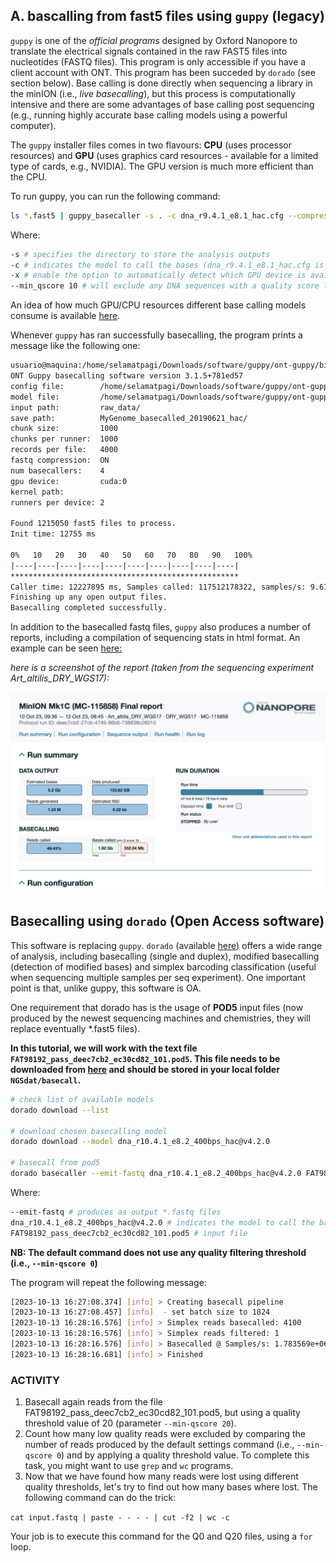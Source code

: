 ## A. bascalling from fast5 files using `guppy` (legacy)

`guppy` is one of the _official programs_ designed by Oxford Nanopore to translate the electrical signals contained in the raw FAST5 files into nucleotides (FASTQ files). This program is only accessible if you have a client account with ONT. This program has been succeded by `dorado` (see section below).
Base calling is done directly when sequencing a library in the minION (i.e., _live basecalling_), but this process is computationally intensive and there are some advantages of base calling post sequencing (e.g., running highly accurate base calling models using a powerful computer).

The `guppy` installer files comes in two flavours: **CPU** (uses processor resources) and **GPU** (uses graphics card resources - available for a limited type of cards, e.g., NVIDIA). The GPU version is much more efficient than the CPU. 

To run guppy, you can run the following command:

```bash
ls *.fast5 | guppy_basecaller -s . -c dna_r9.4.1_e8.1_hac.cfg --compress_fastq --trim_adapters -x auto --min_qscore 10
```

Where:

```bash
-s # specifies the directory to store the analysis outputs
-c # indicates the model to call the bases (dna_r9.4.1_e8.1_hac.cfg is one of the most accurate models)
-x # enable the option to automatically detect which GPU device is available on the computer
--min_qscore 10 # will exclude any DNA sequences with a quality score less than 10 
```

An idea of how much GPU/CPU resources different base calling models consume is available [here](https://esr-nz.github.io/gpu_basecalling_testing/gpu_benchmarking.html#cfg_files).

Whenever `guppy` has ran successfully basecalling, the program prints a message like the following one:

```bash
usuario@maquina:/home/selamatpagi/Downloads/software/guppy/ont-guppy/bin/guppy_basecaller -s . -c dna_r9.4.1_e8.1_hac.cfg --compress_fastq --trim_adapters -x auto --min_qscore 10
ONT Guppy basecalling software version 3.1.5+781ed57
config file:        /home/selamatpagi/Downloads/software/guppy/ont-guppy/data/dna_r9.4.1_450bps_hac.cfg
model file:         /home/selamatpagi/Downloads/software/guppy/ont-guppy/data/template_r9.4.1_450bps_hac.jsn
input path:         raw_data/
save path:          MyGenome_basecalled_20190621_hac/
chunk size:         1000
chunks per runner:  1000
records per file:   4000
fastq compression:  ON
num basecallers:    4
gpu device:         cuda:0
kernel path:
runners per device: 2

Found 1215050 fast5 files to process.
Init time: 12755 ms

0%   10   20   30   40   50   60   70   80   90   100%
|----|----|----|----|----|----|----|----|----|----|
***************************************************
Caller time: 12227895 ms, Samples called: 117512178322, samples/s: 9.61017e+06
Finishing up any open output files.
Basecalling completed successfully.
```

In addition to the basecalled fastq files, `guppy` also produces a number of reports, including a compilation of sequencing stats in html format. An example can be seen [here:](http://htmlpreview.github.io/?https://github.com/siriusb-nox/ONT-workshop-Oct-2023/blob/main/guppy/report_FAV15499_20231010_1636_deec7cb2.html)

*here is a screenshot of the report (taken from the sequencing experiment Art_altilis_DRY_WGS17):*
<p align="center">
 <img src="https://github.com/siriusb-nox/ONT-workshop-Oct-2023/blob/main/IMG/guppy_report_example_Art_altilis.png" alt="A section of a guppy report on a seq experiment"/>
</p>

## Basecalling using `dorado` (Open Access software)
This software is replacing `guppy`. `dorado` (available [here](https://github.com/nanoporetech/dorado)) offers a wide range of analysis, including basecalling (single and duplex), modified basecalling (detection of modified bases) and simplex barcoding classification (useful when sequencing multiple samples per seq experiment). One important point is that, unlike guppy, this software is OA.

One requirement that dorado has is the usage of **POD5** input files (now produced by the newest sequencing machines and chemistries, they will replace eventually *.fast5 files).

**In this tutorial, we will work with the text file `FAT98192_pass_deec7cb2_ec30cd82_101.pod5`. This file needs to be downloaded from [here](https://drive.google.com/file/d/1D6_Ku_bMYvB4VSqtIBr5Slg07OOZEvji/view?usp=drive_link) and should be stored in your local folder `NGSdat/basecall`.** 

```bash
# check list of available models
dorado download --list

# download chosen basecalling model
dorado download --model dna_r10.4.1_e8.2_400bps_hac@v4.2.0

# basecall from pod5
dorado basecaller --emit-fastq dna_r10.4.1_e8.2_400bps_hac@v4.2.0 FAT98192_pass_deec7cb2_ec30cd82_101.pod5 > FAT98192_pass_deec7cb2_ec30cd82_101.fastq
```

Where:

```bash
--emit-fastq # produces as output *.fastq files
dna_r10.4.1_e8.2_400bps_hac@v4.2.0 # indicates the model to call the bases (this is the most accurate model)
FAT98192_pass_deec7cb2_ec30cd82_101.pod5 # input file
```

**NB: The default command does not use any quality filtering threshold (i.e., `--min-qscore 0`)**

The program will repeat the following message:
```bash
[2023-10-13 16:27:08.374] [info] > Creating basecall pipeline
[2023-10-13 16:27:08.457] [info]  - set batch size to 1824
[2023-10-13 16:28:16.576] [info] > Simplex reads basecalled: 4100
[2023-10-13 16:28:16.576] [info] > Simplex reads filtered: 1
[2023-10-13 16:28:16.576] [info] > Basecalled @ Samples/s: 1.783569e+06
[2023-10-13 16:28:16.681] [info] > Finished
```

### ACTIVITY
1. Basecall again reads from the file FAT98192_pass_deec7cb2_ec30cd82_101.pod5, but using a quality threshold value of 20 (parameter `--min-qscore 20`).
2. Count how many low quality reads were excluded by comparing the number of reads produced by the default settings command (i.e., `--min-qscore 0`) and by applying a quality threshold value. To complete this task, you might want to use `grep` and `wc` programs.
3. Now that we have found how many reads were lost using different quality thresholds, let's try to find out how many bases where lost. The following command can do the trick:
   
`cat input.fastq | paste - - - - | cut -f2 | wc -c`

Your job is to execute this command for the Q0 and Q20 files, using a `for` loop.  
